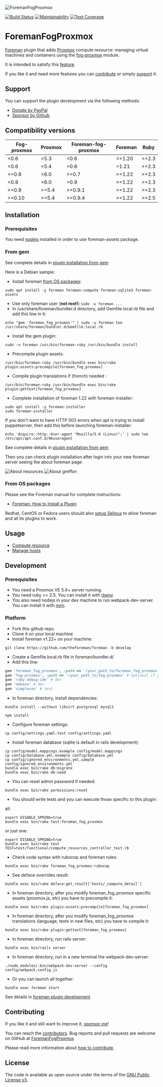 ![ForemanFogProxmox](.github/images/foremanproxmox.png)

[![Build Status](https://travis-ci.com/theforeman/foreman_fog_proxmox.svg?branch=master)](https://travis-ci.com/theforeman/foreman_fog_proxmox)
[![Maintainability](https://api.codeclimate.com/v1/badges/922162c278e0fa9207ba/maintainability)](https://codeclimate.com/github/theforeman/foreman_fog_proxmox/maintainability)
[![Test Coverage](https://api.codeclimate.com/v1/badges/922162c278e0fa9207ba/test_coverage)](https://codeclimate.com/github/theforeman/foreman_fog_proxmox/test_coverage)

# ForemanFogProxmox

[Foreman](http://theforeman.org/) plugin that adds [Proxmox](https://www.proxmox.com/en/proxmox-ve) compute resource: managing virtual machines and containers using the [fog-proxmox](https://github.com/fog/fog-proxmox) module.

It is intended to satisfy this [feature](http://projects.theforeman.org/issues/2186).

If you like it and need more features you can [contribute](.github/CONTRIBUTING.md) or simply [support](.github/SUPPORT.md) it:

## Support

You can support the plugin development via the following methods:

* [Donate by PayPal](https://paypal.me/TristanRobert)
* [Sponsor by Github](https://github.com/sponsors/tristanrobert)

## Compatibility versions

|Fog-proxmox|Proxmox|Foreman-fog-proxmox|Foreman|Ruby|
|--|--|--|--|--|
|<0.6|<5.3|<0.6|<=1.20|>=2.3|
|=0.6|<5.4|=0.6|=1.21|>=2.3|
|<=0.8 |<6.0|>=0.7|>=1.22|>=2.3|
|<0.9 |<6.0|=0.9|>=1.22|>=2.3|
|>=0.9 |>=5.4|>=0.9.1|>=1.22|>=2.3|
|>=0.10 |>=5.4|>=0.9.4|>=1.22|>=2.5|

## Installation

### Prerequisites

You need [nodejs](https://nodejs.org/en/download/package-manager/) installed in order to use foreman-assets package.

### From gem

See complete details in [plugin installation from gem](https://theforeman.org/plugins/#2.3AdvancedInstallationfromGems)

Here is a Debian sample:

* Install foreman [from OS packages](https://theforeman.org/manuals/1.19/index.html#3.3InstallFromPackages):

```shell
sudo apt install -y foreman foreman-compute foreman-sqlite3 foreman-assets
```

* Use only foreman user (**not root!**) `sudo -u foreman ...`
* In /usr/share/foreman/bundler.d directory, add Gemfile.local.rb file and add this line in it:

```shell
echo "gem 'foreman_fog_proxmox'" | sudo -u foreman tee /usr/share/foreman/bundler.d/Gemfile.local.rb
```

* Install the gem plugin:

```shell
sudo -u foreman /usr/bin/foreman-ruby /usr/bin/bundle install
```

* Precompile plugin assets:

```shell
/usr/bin/foreman-ruby /usr/bin/bundle exec bin/rake plugin:assets:precompile[foreman_fog_proxmox]
```

* Compile plugin translations if (french) needed :

```shell
/usr/bin/foreman-ruby /usr/bin/bundle exec bin/rake plugin:gettext[foreman_fog_proxmox]
```

* Complete installation of foreman 1.22 with foreman-installer:

```shell
sudo apt install -y foreman-installer
sudo foreman-installer
```

If you don't want to have HTTP 503 errors when apt is trying to install puppetserver, then add this before launching foreman-installer:

```shell
echo 'Acquire::http::User-agent "Mozilla/5.0 (Linux)";' | sudo tee /etc/apt/apt.conf.d/96useragent
```

See complete details in [plugin installation from gem](https://theforeman.org/plugins/#2.3.2Debiandistributions)

Then you can check plugin installation after login into your new foreman server seeing the about foreman page:

![About resources](.github/images/about_resources.png)
![About greffon](.github/images/about_greffon.png)

### From OS packages

Please see the Foreman manual for complete instructions:

* [Foreman: How to Install a Plugin](http://theforeman.org/manuals/latest/index.html#6.1InstallaPlugin)

Redhat, CentOS or Fedora users should also [setup Selinux](https://projects.theforeman.org/projects/foreman/wiki/SELinux) to allow foreman and all its plugins to work.

## Usage

* [Compute resource](.github/compute_resource.md)
* [Manage hosts](.github/hosts.md)

## Development

### Prerequisites

* You need a Proxmox VE 5.4+ server running.
* You need ruby >= 2.5. You can install it with [rbenv](https://github.com/rbenv/rbenv).
* You also need nodejs in your dev machine to run webpack-dev-server. You can install it with [nvm](https://github.com/creationix/nvm).

### Platform

* Fork this github repo.
* Clone it on your local machine
* Install foreman v1.22+ on your machine:

```shell
git clone https://github.com/theforeman/foreman -b develop
```

* Create a Gemfile.local.rb file in foreman/bundler.d/
* Add this line:

```ruby
gem 'foreman_fog_proxmox', :path => '/your_path_to/foreman_fog_proxmox'
gem 'fog-proxmox', :path => '/your_path_to/fog-proxmox' # optional if you need to modify fog-proxmox code too
gem 'ruby-debug-ide' # dev
gem 'debase' # dev
gem 'simplecov' # test
```

* In foreman directory, install dependencies:

```shell
bundle install --without libvirt postgresql mysql2
```

```shell
npm install
```

* Configure foreman settings:

```shell
cp config/settings.yaml.test config/settings.yaml
```

* Install foreman database (sqlite is default in rails development):

```shell
cp config/model.mappings.example config/model.mappings
cp config/database.yml.example config/database.yml
cp config/ignored_environments.yml.sample config/ignored_environments.yml
bundle exec bin/rake db:migrate
bundle exec bin/rake db:seed
```

* You can reset admin password if needed:

```shell
bundle exec bin/rake permissions:reset
```

* You should write tests and you can execute those specific to this plugin:

all:

```shell
export DISABLE_SPRING=true
bundle exec bin/rake test:foreman_fog_proxmox
```

or just one:

```shell
export DISABLE_SPRING=true
bundle exec bin/rake test TEST=test/functional/compute_resources_controller_test.rb
```

* Check code syntax with rubocop and foreman rules:

```shell
bundle exec bin/rake foreman_fog_proxmox:rubocop
```

* See deface overrides result:

```shell
bundle exec bin/rake deface:get_result['hosts/_compute_detail']
```

* In foreman directory, after you modify foreman_fog_proxmox specific assets (proxmox.js, etc) you have to precompile it:

```shell
bundle exec bin/rake plugin:assets:precompile[foreman_fog_proxmox]
```

* In foreman directory, after you modify foreman_fog_proxmox translations (language, texts in new files, etc) you have to compile it:

```shell
bundle exec bin/rake plugin:gettext[foreman_fog_proxmox]
```

* In foreman directory, run rails server:

```shell
bundle exec bin/rails server
```

* In foreman directory, run in a new terminal the webpack-dev-server:

```shell
./node_modules/.bin/webpack-dev-server --config config/webpack.config.js
```

* Or you can launch all together:

```shell
bundle exec foreman start
```

See details in [foreman plugin development](https://projects.theforeman.org/projects/foreman/wiki/How_to_Create_a_Plugin)

## Contributing

If you like it and still want to improve it, [sponsor me](https://github.com/sponsors/tristanrobert)!

You can reach the [contributors](.github/CONTRIBUTORS.md).
Bug reports and pull requests are welcome on GitHub at [ForemanFogProxmox](https://github.com/theforeman/foreman_fog_proxmox).

Please read more information about [how to contribute](.github/CONTRIBUTING.md).

## License

The code is available as open source under the terms of the [GNU Public License v3](LICENSE).
